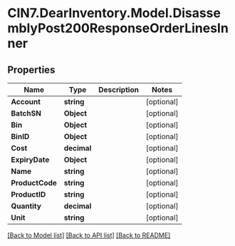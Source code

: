 # CIN7.DearInventory.Model.DisassemblyPost200ResponseOrderLinesInner

## Properties

| Name            | Type        | Description | Notes      |
| --------------- | ----------- | ----------- | ---------- |
| **Account**     | **string**  |             | [optional] |
| **BatchSN**     | **Object**  |             | [optional] |
| **Bin**         | **Object**  |             | [optional] |
| **BinID**       | **Object**  |             | [optional] |
| **Cost**        | **decimal** |             | [optional] |
| **ExpiryDate**  | **Object**  |             | [optional] |
| **Name**        | **string**  |             | [optional] |
| **ProductCode** | **string**  |             | [optional] |
| **ProductID**   | **string**  |             | [optional] |
| **Quantity**    | **decimal** |             | [optional] |
| **Unit**        | **string**  |             | [optional] |

[[Back to Model list]](../README.md#documentation-for-models) [[Back to API list]](../README.md#documentation-for-api-endpoints) [[Back to README]](../README.md)

